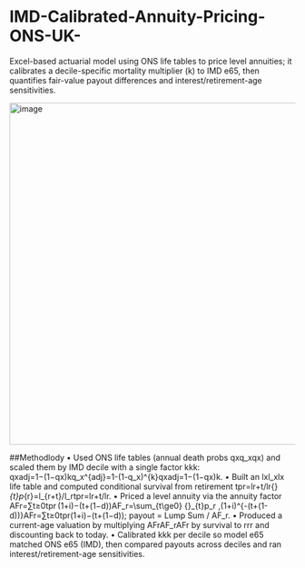 # IMD-Calibrated-Annuity-Pricing-ONS-UK-
Excel-based actuarial model using ONS life tables to price level annuities; it calibrates a decile-specific mortality multiplier (k) to IMD e65, then quantifies fair-value payout differences and interest/retirement-age sensitivities.

<img width="1772" height="603" alt="image" src="https://github.com/user-attachments/assets/25ad6458-18d3-4656-914e-96719ce66808" />


##Methodlody
•	Used ONS life tables (annual death probs qxq_xqx) and scaled them by IMD decile with a single factor kkk: qxadj=1−(1−qx)kq_x^{adj}=1-(1-q_x)^{k}qxadj=1−(1−qx)k.
•	Built an lxl_xlx life table and computed conditional survival from retirement tpr=lr+t/lr{}_{t}p_{r}=l_{r+t}/l_rtpr=lr+t/lr.
•	Priced a level annuity via the annuity factor AFr=∑t≥0tpr (1+i)−(t+(1−d))AF_r=\sum_{t\ge0} {}_{t}p_r \,(1+i)^{-(t+(1-d))}AFr=∑t≥0tpr(1+i)−(t+(1−d)); payout = Lump Sum / AF_r.
•	Produced a current-age valuation by multiplying AFrAF_rAFr by survival to rrr and discounting back to today.
•	Calibrated kkk per decile so model e65 matched ONS e65 (IMD), then compared payouts across deciles and ran interest/retirement-age sensitivities.
